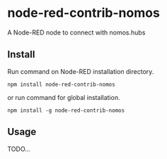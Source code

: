# node-red-contrib-nomos
A Node-RED node to connect with nomos.hubs

Install
-------

Run command on Node-RED installation directory.

	npm install node-red-contrib-nomos

or run command for global installation.

	npm install -g node-red-contrib-nomos

Usage
-----

TODO...


[1]:http://nodered.org
[2]:https://github.com/nomos-system
[3]:http://www.nomos-system.com
